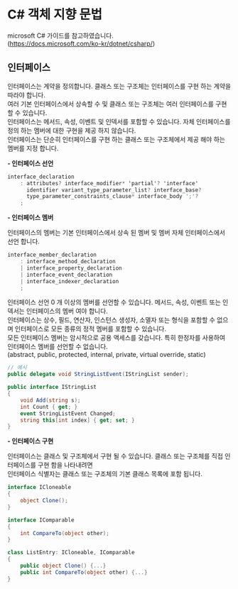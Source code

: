 # C# 객체 지향 문법

microsoft C# 가이드를 참고하였습니다.</br>
(https://docs.microsoft.com/ko-kr/dotnet/csharp/)

## 인터페이스
인터페이스는 계약을 정의합니다. 클래스 또는 구조체는 인터페이스를 구현 하는 계약을 따라야 합니다.</br>
여러 기본 인터페이스에서 상속할 수 및 클래스 또는 구조체는 여러 인터페이스를 구현할 수 있습니다.</br>
인터페이스는 메서드, 속성, 이벤트 및 인덱서를 포함할 수 있습니다. 자체 인터페이스를 정의 하는 멤버에 대한 구현을 제공 하지 않습니다.</br>
인터페이스는 단순히 인터페이스를 구현 하는 클래스 또는 구조체에서 제공 해야 하는 멤버를 지정 합니다.

__- 인터페이스 선언__

```csharp
interface_declaration
    : attributes? interface_modifier* 'partial'? 'interface'
      identifier variant_type_parameter_list? interface_base?
      type_parameter_constraints_clause* interface_body ';'?
    ;
```

__- 인터페이스 멤버__

인터페이스의 멤버는 기본 인터페이스에서 상속 된 멤버 및 멤버 자체 인터페이스에서 선언 합니다.

```csharp
interface_member_declaration
    : interface_method_declaration
    | interface_property_declaration
    | interface_event_declaration
    | interface_indexer_declaration
    ;
```

인터페이스 선언 0 개 이상의 멤버를 선언할 수 있습니다. 메서드, 속성, 이벤트 또는 인덱서는 인터페이스의 멤버 여야 합니다.</br>
인터페이스는 상수, 필드, 연산자, 인스턴스 생성자, 소멸자 또는 형식을 포함할 수 없으며 인터페이스로 모든 종류의 정적 멤버를 포함할 수 있습니다.</br>
모든 인터페이스 멤버는 암시적으로 공용 액세스를 갖습니다. 특히 한정자를 사용하여 인터페이스 멤버를 선언할 수 없습니다.</br>
(abstract, public, protected, internal, private, virtual override, static)

```csharp
// 예시
public delegate void StringListEvent(IStringList sender);

public interface IStringList
{
    void Add(string s);
    int Count { get; }
    event StringListEvent Changed;
    string this[int index] { get; set; }
}
```

__- 인터페이스 구현__

인터페이스는 클래스 및 구조체에서 구현 될 수 있습니다. 클래스 또는 구조체를 직접 인터페이스를 구현 함을 나타내려면</br>
인터페이스 식별자는 클래스 또는 구조체의 기본 클래스 목록에 포함 됩니다.

```csharp
interface ICloneable
{
    object Clone();
}

interface IComparable
{
    int CompareTo(object other);
}

class ListEntry: ICloneable, IComparable
{
    public object Clone() {...}
    public int CompareTo(object other) {...}
}
```

